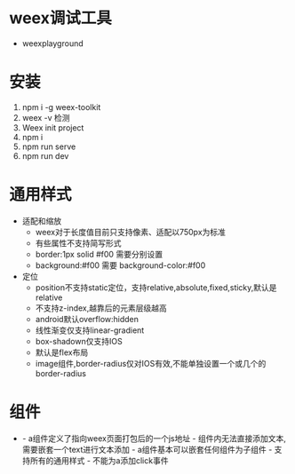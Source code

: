 # weex调试工具
- weexplayground
# 安装
1. npm i -g weex-toolkit
2. weex -v 检测
3. Weex init project
4. npm i
5. npm run serve
6. npm run dev

# 通用样式
- 适配和缩放
    - weex对于长度值目前只支持像素、适配以750px为标准
    - 有些属性不支持简写形式
    - border:1px solid #f00 需要分别设置
    - background:#f00 需要 background-color:#f00
- 定位
    -  position不支持static定位，支持relative,absolute,fixed,sticky,默认是relative
    -  不支持z-index,越靠后的元素层级越高
    -  android默认overflow:hidden
    -  线性渐变仅支持linear-gradient
    -  box-shadown仅支持IOS
    -  默认是flex布局
    -  image组件,border-radius仅对IOS有效,不能单独设置一个或几个的border-radius

# 组件
- <a>
    - a组件定义了指向weex页面打包后的一个js地址
    - 组件内无法直接添加文本,需要嵌套一个text进行文本添加
    - a组件基本可以嵌套任何组件为子组件
    - 支持所有的通用样式
    - 不能为a添加click事件